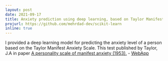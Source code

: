 ```yaml
---
layout: post
date: 2021-09-17
title: Anxiety prediction using deep learning, based on Taylor Manifest Anxiety Scale
projurl: https://github.com/mehrdad-dev/scikit-learn
inline: true
---
```


I provided a deep learning model for predicting the anxiety level of a person based on the Taylor Manifest Anxiety Scale. This test published by Taylor, J.A in paper [A personality scale of manifest anxiety (1953).](https://sci-hub.se/https://doi.org/10.1037/h0056264) - [WebApp](https://share.streamlit.io/mehrdad-dev/anxiety-predict/main/app.py)